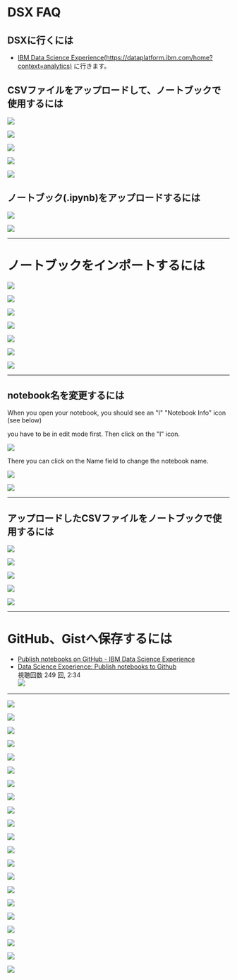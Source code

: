 
# DSX FAQ

## DSXに行くには
* [IBM Data Science Experience(https://dataplatform.ibm.com/home?context=analytics)](https://dataplatform.ibm.com/home?context=analytics) に行きます。

## CSVファイルをアップロードして、ノートブックで使用するには

![](pict/WS000016.JPG)

![](pict/WS000017.JPG)

![](pict/WS000018.JPG)

![](pict/WS000019.JPG)

![](pict/WS000020.JPG)


## ノートブック(.ipynb)をアップロードするには

![](pict/WS000013.JPG)

![](pict/WS000014.JPG)

---

# ノートブックをインポートするには

![](pict/WS000043.JPG)

![](pict/WS000044.JPG)

![](pict/WS000045.JPG)

![](pict/WS000046.JPG)

![](pict/WS000047.JPG)

![](pict/WS000048.JPG)

![](pict/WS000049.JPG)

---

## notebook名を変更するには

When you open your notebook, you should see an "I" "Notebook Info" icon (see below)

 you have to be in edit mode first. Then click on the "I" icon.  

![](pict/WS000015.JPG)

There you can click on the Name field to change the notebook name.

![](pict/WS000011.JPG)

![](pict/WS000021.JPG)

---

## アップロードしたCSVファイルをノートブックで使用するには

![](pict/WS000016.JPG)

![](pict/WS000017.JPG)

![](pict/WS000018.JPG)

![](pict/WS000019.JPG)

![](pict/WS000020.JPG)

---



# GitHub、Gistへ保存するには

* [Publish notebooks on GitHub - IBM Data Science Experience](https://datascience.ibm.com/docs/content/analyze-data/github-integration.html)
* [Data Science Experience: Publish notebooks to Github](https://youtu.be/EplLENOla9I)  
視聴回数 249 回, 2:34  
![](https://i.ytimg.com/vi/EplLENOla9I/hqdefault.jpg?sqp=-oaymwEXCPYBEIoBSFryq4qpAwkIARUAAIhCGAE=&rs=AOn4CLCoazDr6i8wGQpRwdulxoxKbDyS6A)

---

![](pict/WS000022.JPG)

![](pict/WS000023.JPG)

![](pict/WS000024.JPG)

![](pict/WS000025.JPG)

![](pict/WS000026.JPG)

![](pict/WS000029.JPG)

![](pict/WS000027.JPG)

![](pict/WS000028.JPG)

![](pict/WS000030.JPG)

![](pict/WS000031.JPG)

![](pict/WS000032.JPG)

![](pict/WS000033.JPG)

![](pict/WS000034.JPG)

![](pict/WS000035.JPG)

![](pict/WS000036.JPG)

![](pict/WS000037.JPG)

![](pict/WS000038.JPG)

![](pict/WS000039.JPG)

![](pict/WS000040.JPG)

![](pict/WS000041.JPG)

![](pict/WS000042.JPG)
